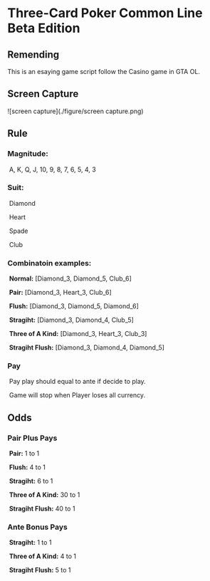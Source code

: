 # Three-Card Poker Common Line Beta Edition

## Remending

This is an esaying game script follow the Casino game in GTA OL.

## Screen Capture

![screen capture](./figure/screen capture.png)

## Rule

### Magnitude: 

​		A, K, Q, J, 10, 9, 8, 7, 6, 5, 4, 3

### Suit:

​		Diamond

​		Heart

​		Spade

​		Club

### Combinatoin examples:

​		**Normal:** [Diamond_3, Diamond_5, Club_6]

​		**Pair:** [Diamond_3, Heart_3, Club_6]

​		**Flush:** [Diamond_3, Diamond_5, Diamond_6]

​		**Stragiht:** [Diamond_3, Diamond_4, Club_5]

​		**Three of A Kind:** [Diamond_3, Heart_3, Club_3]

​		**Stragiht Flush:** [Diamond_3, Diamond_4, Diamond_5]

### Pay

​		Pay play should equal to ante if decide to play.

​		Game will stop when Player loses all currency.



## Odds

### Pair Plus Pays

​		**Pair:** 1 to 1

​		**Flush:** 4 to 1

​		**Stragiht:** 6 to 1

​		**Three of A Kind:** 30 to 1

​		**Stragiht Flush:** 40 to 1

### Ante Bonus Pays

​		**Stragiht:** 1 to 1

​		**Three of A Kind:** 4 to 1

​		**Stragiht Flush:** 5 to 1

